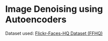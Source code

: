 # Image Denoising using Autoencoders

Dataset used: [Flickr-Faces-HQ Dataset (FFHQ)](https://github.com/NVlabs/ffhq-dataset)